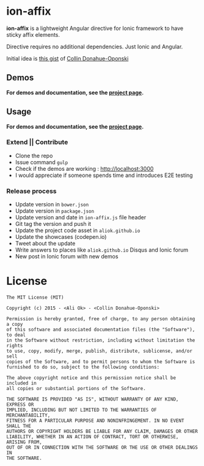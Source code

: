 # ion-affix
**ion-affix** is a lightweight Angular directive for Ionic framework to have sticky affix elements.

Directive requires no additional dependencies. Just Ionic and Angular.

Initial idea is [this gist](https://gist.github.com/colllin/1a0c3a91cc641d8e578f) of [Collin Donahue-Oponski](https://github.com/colllin)

## Demos

**For demos and documentation, see the [project page](http://www.aliok.com.tr/projects/2015-04-17-ion-affix.html).**

## Usage

**For demos and documentation, see the [project page](http://www.aliok.com.tr/projects/2015-04-17-ion-affix.html).**



### Extend || Contribute
* Clone the repo
* Issue command `gulp`
* Check if the demos are working : <http://localhost:3000>
* I would appreciate if someone spends time and introduces E2E testing


### Release process
* Update version in `bower.json`
* Update version in `package.json`
* Update version and date in `ion-affix.js` file header
* Git tag the version and push it
* Update the project code asset in `aliok.github.io`
* Update the showcases (codepen.io)
* Tweet about the update
* Write answers to places like `aliok.github.io` Disqus and Ionic forum
* New post in Ionic forum with new demos

# License

    The MIT License (MIT)
    
    Copyright (c) 2015 - <Ali Ok> - <Collin Donahue-Oponski>
    
    Permission is hereby granted, free of charge, to any person obtaining a copy
    of this software and associated documentation files (the "Software"), to deal
    in the Software without restriction, including without limitation the rights
    to use, copy, modify, merge, publish, distribute, sublicense, and/or sell
    copies of the Software, and to permit persons to whom the Software is
    furnished to do so, subject to the following conditions:
    
    The above copyright notice and this permission notice shall be included in
    all copies or substantial portions of the Software.
    
    THE SOFTWARE IS PROVIDED "AS IS", WITHOUT WARRANTY OF ANY KIND, EXPRESS OR
    IMPLIED, INCLUDING BUT NOT LIMITED TO THE WARRANTIES OF MERCHANTABILITY,
    FITNESS FOR A PARTICULAR PURPOSE AND NONINFRINGEMENT. IN NO EVENT SHALL THE
    AUTHORS OR COPYRIGHT HOLDERS BE LIABLE FOR ANY CLAIM, DAMAGES OR OTHER
    LIABILITY, WHETHER IN AN ACTION OF CONTRACT, TORT OR OTHERWISE, ARISING FROM,
    OUT OF OR IN CONNECTION WITH THE SOFTWARE OR THE USE OR OTHER DEALINGS IN
    THE SOFTWARE.